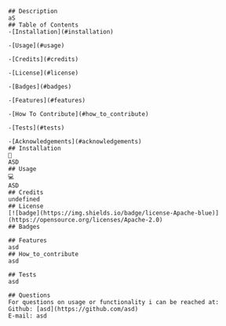 
    ## Description
    aS
    ## Table of Contents
    -[Installation](#installation)

    -[Usage](#usage)

    -[Credits](#credits)

    -[License](#license)

    -[Badges](#badges)

    -[Features](#features)

    -[How To Contribute](#how_to_contribute)

    -[Tests](#tests)

    -[Acknowledgements](#acknowledgements)
    ## Installation
    💾
    ASD
    ## Usage
    💻
    ASD
    ## Credits
    undefined
    ## License
    [![badge](https://img.shields.io/badge/license-Apache-blue)](https://opensource.org/licenses/Apache-2.0)
    ## Badges

    ## Features
    asd
    ## How_to_contribute
    asd

    ## Tests
    asd

    ## Questions
    For questions on usage or functionality i can be reached at:
    Github: [asd](https://github.com/asd)
    E-mail: asd
    